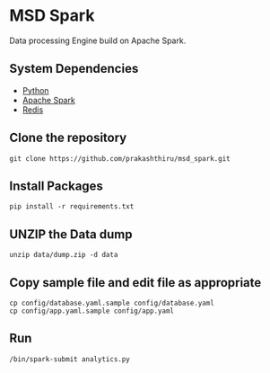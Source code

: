 # MSD Spark

Data processing Engine build on Apache Spark.

## System Dependencies

  * [Python](https://www.python.org/)
  * [Apache Spark](http://spark.apache.org/)
  * [Redis](http://redis.io/)

## Clone the repository

```
git clone https://github.com/prakashthiru/msd_spark.git
```

## Install Packages
```
pip install -r requirements.txt
```

## UNZIP the Data dump
```
unzip data/dump.zip -d data
```

## Copy sample file and edit file as appropriate
```
cp config/database.yaml.sample config/database.yaml
cp config/app.yaml.sample config/app.yaml
```

## Run
```
/bin/spark-submit analytics.py
```